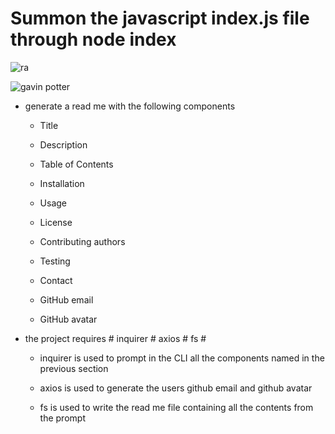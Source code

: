 # Summon the javascript index.js file through node index


![ra](https://avatars2.githubusercontent.com/u/59751343?v=4)

![gavin potter](https://img.shields.io/badge/Gavin-Potter-blue.svg)



* generate a read me with the following components

  * Title

  * Description

  * Table of Contents

  * Installation

  * Usage

  * License

  * Contributing authors

  * Testing

  * Contact

  * GitHub email

  * GitHub avatar

* the project requires # inquirer # axios # fs #

  * inquirer is used to prompt in the CLI all the components named in the previous section

  * axios is used to generate the users github email and github avatar

  * fs is used to write the read me file containing all the contents from the prompt

